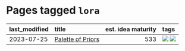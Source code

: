 # Pages tagged `lora`

|last_modified|title|est. idea maturity|tags
|:---|:---|---:|:---|
|2023-07-25|[Palette of Priors](../palette_of_priors.md)|533|[![](https://img.shields.io/badge/tag-experimental-869bd0)](../tags/experimental.md) [![](https://img.shields.io/badge/tag-lora-1043a5)](../tags/lora.md)|